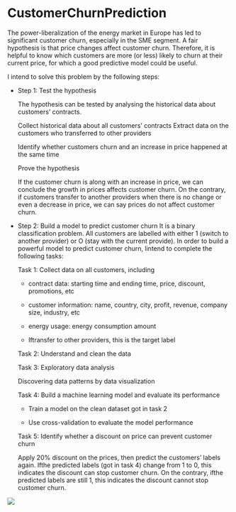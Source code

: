 # CustomerChurnPrediction

The power-liberalization of the energy market in Europe has led to significant customer churn, especially in the SME segment. A fair hypothesis is that price changes affect customer churn. Therefore, it is helpful to know which customers are more (or less) likely to churn at their current price, for which a good predictive model could be useful.

<p>I intend to solve this problem by the following steps:</p>
<ul>
  <li>Step 1: Test the hypothesis

The hypothesis can be tested by analysing the historical data about customers’ contracts.

Collect historical data about all customers’ contracts
Extract data on the customers who transferred to other providers

Identify whether customers churn and an increase in price happened at the same time

Prove the hypothesis

If the customer churn is along with an increase in price, we can conclude the growth in prices affects
customer churn. On the contrary, if customers transfer to another providers when there is no change or
even a decrease in price, we can say prices do not affect customer churn.</li>
  <li>Step 2: Build a model to predict customer churn
It is a binary classification problem. All customers are labelled with either 1 (switch to another provider) or O
(stay with the current provide). In order to build a powerful model to predict customer churn, lintend to
complete the following tasks:

Task 1: Collect data on all customers, including
+ contract data: starting time and ending time, price, discount, promotions, etc

+ customer information: name, country, city, profit, revenue, company size, industry, etc

+ energy usage: energy consumption amount

+ Iftransfer to other providers, this is the target label

Task 2: Understand and clean the data

Task 3: Exploratory data analysis

Discovering data patterns by data visualization

Task 4: Build a machine learning model and evaluate its performance

+ Train a model on the clean dataset got in task 2

+ Use cross-validation to evaluate the model performance

Task 5: Identify whether a discount on price can prevent customer churn

Apply 20% discount on the prices, then predict the customers’ labels again. Ifthe predicted labels (got in task
4) change from 1 to 0, this indicates the discount can stop customer churn. On the contrary, ifthe predicted
labels are still 1, this indicates the discount cannot stop customer churn.</li>
</ul>
<img class="fit-picture"
     src="[https://www.google.com/url?sa=i&url=https%3A%2F%2Fnumlabs.com%2Fen%2Fblog%2Fcustomer-churn-analysis-for-a-telecom-operator&psig=AOvVaw26b9lpB8weqMrRzU8Ul9Xc&ust=1668957322380000&source=images&cd=vfe&ved=0CBAQjRxqFwoTCLDV8tnEuvsCFQAAAAAdAAAAABAI](https://numlabs.com/static/img/posts-headers/customer_churn.JPG)">

